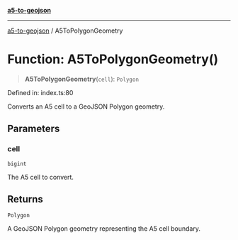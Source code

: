 [**a5-to-geojson**](../README.md)

***

[a5-to-geojson](../README.md) / A5ToPolygonGeometry

# Function: A5ToPolygonGeometry()

> **A5ToPolygonGeometry**(`cell`): `Polygon`

Defined in: index.ts:80

Converts an A5 cell to a GeoJSON Polygon geometry.

## Parameters

### cell

`bigint`

The A5 cell to convert.

## Returns

`Polygon`

A GeoJSON Polygon geometry representing the A5 cell boundary.
